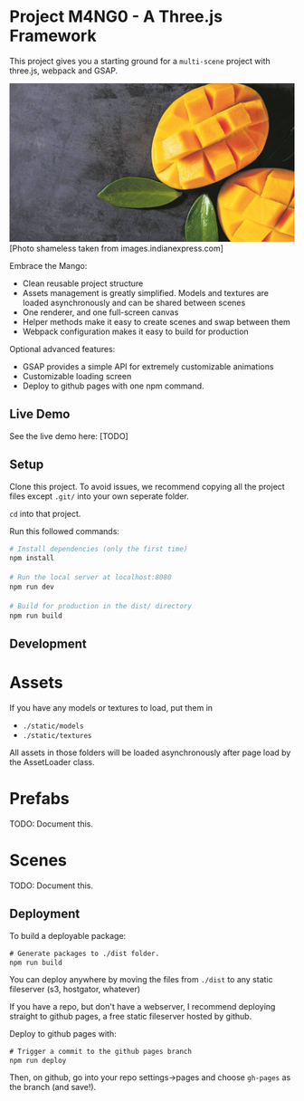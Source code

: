 # Project M4NG0 - A Three.js Framework
This project gives you a starting ground for a `multi-scene` project with three.js, webpack and GSAP.

![portal image](mango.jpg)
[Photo shameless taken from images.indianexpress.com]

Embrace the Mango:
- Clean reusable project structure
- Assets management is greatly simplified. Models and textures are loaded asynchronously and can be shared between scenes
- One renderer, and one full-screen canvas
- Helper methods make it easy to create scenes and swap between them
- Webpack configuration makes it easy to build for production

Optional advanced features:
- GSAP provides a simple API for extremely customizable animations
- Customizable loading screen
- Deploy to github pages with one npm command.

## Live Demo
See the live demo here: [TODO]

## Setup
Clone this project. To avoid issues, we recommend copying all the project files except `.git/` into your own seperate folder.

`cd` into that project.

Run this followed commands:

``` bash
# Install dependencies (only the first time)
npm install

# Run the local server at localhost:8080
npm run dev

# Build for production in the dist/ directory
npm run build
```

## Development

# Assets
If you have any models or textures to load, put them in 
- `./static/models`
- `./static/textures`

All assets in those folders will be loaded asynchronously after page load by the AssetLoader class.

# Prefabs
TODO: Document this.

# Scenes
TODO: Document this.

## Deployment
To build a deployable package:
```
# Generate packages to ./dist folder.
npm run build
```
You can deploy anywhere by moving the files from `./dist` to any static fileserver (s3, hostgator, whatever)

If you have a repo, but don't have a webserver, I recommend deploying straight to github pages, a free static fileserver hosted by github. 

Deploy to github pages with:
```
# Trigger a commit to the github pages branch
npm run deploy
```
Then, on github, go into your repo settings->pages and choose `gh-pages` as the branch (and save!).

